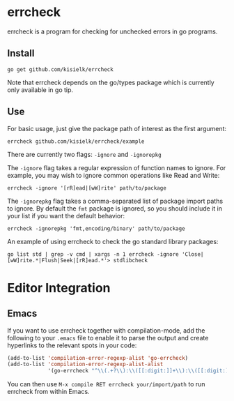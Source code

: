 errcheck
========

errcheck is a program for checking for unchecked errors in go programs.

Install
-------

    go get github.com/kisielk/errcheck

Note that errcheck depends on the go/types package which is currently only
available in go tip.

Use
---

For basic usage, just give the package path of interest as the first
argument:

    errcheck github.com/kisielk/errcheck/example

There are currently two flags: `-ignore` and `-ignorepkg`

The `-ignore` flag takes a regular expression of function names to ignore.
For example, you may wish to ignore common operations like Read and Write:

    errcheck -ignore '[rR]ead|[wW]rite' path/to/package

The `-ignorepkg` flag takes a comma-separated list of package import paths
to ignore. By default the `fmt` package is ignored, so you should include
it in your list if you want the default behavior:

    errcheck -ignorepkg 'fmt,encoding/binary' path/to/package

An example of using errcheck to check the go standard library packages:

    go list std | grep -v cmd | xargs -n 1 errcheck -ignore 'Close|[wW]rite.*|Flush|Seek|[rR]ead.*'> stdlibcheck

Editor Integration
==================

Emacs
-----
If you want to use errcheck together with compilation-mode, add
the following to your `.emacs` file to enable it to parse the
output and create hyperlinks to the relevant spots in your code:

```el
(add-to-list 'compilation-error-regexp-alist 'go-errcheck)
(add-to-list 'compilation-error-regexp-alist-alist
             '(go-errcheck "^\\(.+?\\):\\([[:digit:]]+\\):\\([[:digit:]]+\\) \t.+$" 1 2 3 1 1))
```

You can then use `M-x compile RET errcheck your/import/path` to
run errcheck from within Emacs.
